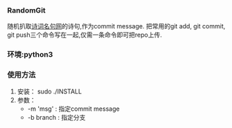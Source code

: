 ### RandomGit
随机扒取[诗词名句网](http://www.shicimingju.com/)的诗句,作为commit message.
把常用的git add, git commit, git push三个命令写在一起,仅需一条命令即可把repo上传.

### 环境:python3

### 使用方法
1. 安装： sudo ./INSTALL
2. 参数：
   * -m 'msg' : 指定commit message
   * -b branch : 指定分支

